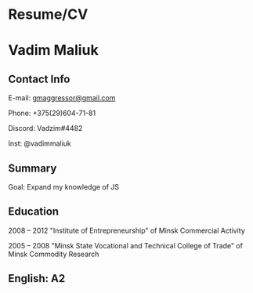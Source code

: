 # Resume/CV

# Vadim Maliuk

## Contact Info

E-mail: gmaggressor@gmail.com

Phone: +375(29)604-71-81

Discord: Vadzim#4482

Inst: @vadimmaliuk

## Summary

Goal: Expand my knowledge of JS

## Education

2008 – 2012 "Institute of Entrepreneurship" of Minsk Commercial Activity

2005 – 2008 "Minsk State Vocational and Technical College of Trade" of Minsk Commodity Research

## English: A2

